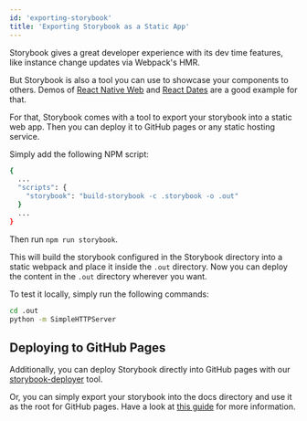 ```yaml
---
id: 'exporting-storybook'
title: 'Exporting Storybook as a Static App'
---
```


Storybook gives a great developer experience with its dev time features, like instance change updates via Webpack's HMR.

But Storybook is also a tool you can use to showcase your components to others.
Demos of [React Native Web](http://necolas.github.io/react-native-web/storybook/) and [React Dates](http://airbnb.io/react-dates/) are a good example for that.

For that, Storybook comes with a tool to export your storybook into a static web app. Then you can deploy it to GitHub pages or any static hosting service.

Simply add the following NPM script:

~~~sh
{
  ...
  "scripts": {
    "storybook": "build-storybook -c .storybook -o .out"
  }
  ...
}
~~~

Then run `npm run storybook`.

This will build the storybook configured in the Storybook directory into a static webpack and place it inside the `.out` directory.
Now you can deploy the content in the `.out` directory wherever you want.

To test it locally, simply run the following commands:

~~~sh
cd .out
python -m SimpleHTTPServer
~~~

## Deploying to GitHub Pages

Additionally, you can deploy Storybook directly into GitHub pages with our [storybook-deployer](https://github.com/storybooks/storybook-deployer) tool.

Or, you can simply export your storybook into the docs directory and use it as the root for GitHub pages. Have a look at [this guide](https://github.com/blog/2233-publish-your-project-documentation-with-github-pages) for more information.
